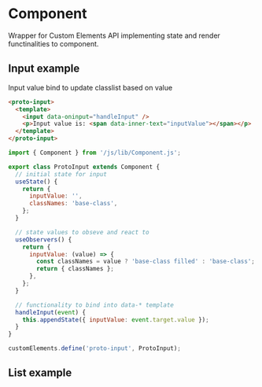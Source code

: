 # Component

Wrapper for Custom Elements API implementing state and render functinalities to component.

## Input example

Input value bind to update classlist based on value

```html
<proto-input>
  <template>
    <input data-oninput="handleInput" />
    <p>Input value is: <span data-inner-text="inputValue"></span></p>
  </template>
</proto-input>
```

```javascript
import { Component } from '/js/lib/Component.js';

export class ProtoInput extends Component {
  // initial state for input
  useState() {
    return {
      inputValue: '',
      classNames: 'base-class',
    };
  }

  // state values to obseve and react to
  useObservers() {
    return {
      inputValue: (value) => {
        const classNames = value ? 'base-class filled' : 'base-class';
        return { classNames };
      },
    };
  }

  // functionality to bind into data-* template
  handleInput(event) {
    this.appendState({ inputValue: event.target.value });
  }
}

customElements.define('proto-input', ProtoInput);
```

## List example
